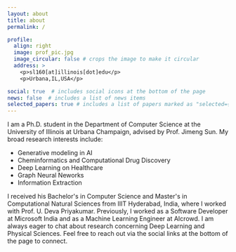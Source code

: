 ```yaml
---
layout: about
title: about
permalink: /

profile:
  align: right
  image: prof_pic.jpg
  image_circular: false # crops the image to make it circular
  address: >
    <p>sl160[at]illinois[dot]edu</p>
    <p>Urbana,IL,USA</p>

social: true  # includes social icons at the bottom of the page
news: false  # includes a list of news items
selected_papers: true # includes a list of papers marked as "selected={true}"
---
```

 I am a Ph.D. student in the Department of Computer Science at the University of Illinois at Urbana Champaign, advised by Prof. Jimeng Sun. My broad research interests include: 
 - Generative modeling in AI
 - Cheminformatics and Computational Drug Discovery
 - Deep Learning on Healthcare
 - Graph Neural Neworks
 - Information Extraction

I received his Bachelor's in Computer Science and Master's in Computational Natural Sciences from IIIT Hyderabad, India, where I worked with Prof. U. Deva Priyakumar. Previously, I worked as a Software Developer at Microsoft India and as a Machine Learning Engineer at AIcrowd. I am always eager to chat about research concerning Deep Learning and Physical Sciences. Feel free to reach out via the social links at the bottom of the page to connect.

